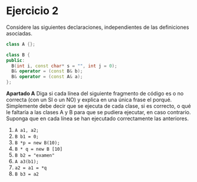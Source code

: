 # Ejercicio 2
Considere las siguientes declaraciones, independientes de las definiciones asociadas.
```C++
class A {};

class B {
public:
  B(int i, const char* s = "", int j = 0);
  B& operator = (const B& b);
  B& operator = (const A& a);
};
```
__Apartado A__ Diga si cada línea del siguiente fragmento de código es o no correcta (con un SI o un NO) y explica en una única frase el
porqué. Simplemente debe decir que se ejecuta de cada clase, si es correcto, o qué le faltaría a las clases A y B para que se pudiera
ejecutar, en caso contrario. Suponga que en cada línea se han ejecutado correctamente las anteriores.
1. `A a1, a2;`
2. `B b1 = 0;`
3. `B *p = new B(10);`
4. `B * q = new B [10]`
5. `B b2 = "examen"`
6. `A a3(b1);`
7. `a2 = a1 = *q`
8. `B b3 = a2`
